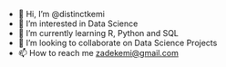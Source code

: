- 👋 Hi, I’m @distinctkemi
- 👀 I’m interested in Data Science
- 🌱 I’m currently learning R, Python and SQL
- 💞️ I’m looking to collaborate on Data Science Projects
- 📫 How to reach me zadekemi@gmail.com

<!---
distinctkemi/distinctkemi is a ✨ special ✨ repository because its `README.md` (this file) appears on your GitHub profile.
You can click the Preview link to take a look at your changes.
--->
